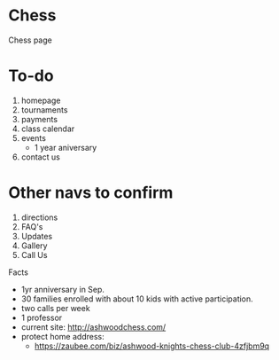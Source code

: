 # Chess

Chess page

# To-do

1. homepage
1. tournaments
1. payments
1. class calendar
1. events
   - 1 year aniversary
1. contact us

# Other navs to confirm

1. directions
1. FAQ's
1. Updates
1. Gallery
1. Call Us

Facts

- 1yr anniversary in Sep.
- 30 families enrolled with about 10 kids with active participation.
- two calls per week
- 1 professor
- current site: http://ashwoodchess.com/
- protect home address:
  - https://zaubee.com/biz/ashwood-knights-chess-club-4zfjbm9q
